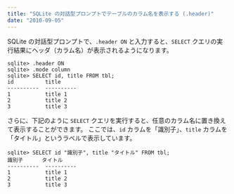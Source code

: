 ```yaml
---
title: "SQLite の対話型プロンプトでテーブルのカラム名を表示する (.header)"
date: "2010-09-05"
---
```


SQLite の対話型プロンプトで、`.header ON` と入力すると、`SELECT` クエリの実行結果にヘッダ（カラム名）が表示されるようになります。

~~~
sqlite> .header ON
sqlite> .mode column
sqlite> SELECT id, title FROM tbl;
id          title
----------  ----------
1           title 1
2           title 2
3           title 3
~~~

さらに、下記のように `SELECT` クエリを実行すると、任意のカラム名に置き換えて表示することができます。
ここでは、`id` カラムを「識別子」、`title` カラムを「タイトル」というラベルで表示しています。

~~~
sqlite> SELECT id "識別子", title "タイトル" FROM tbl;
識別子      タイトル
----------  ----------
1           title 1
2           title 2
3           title 3
~~~


